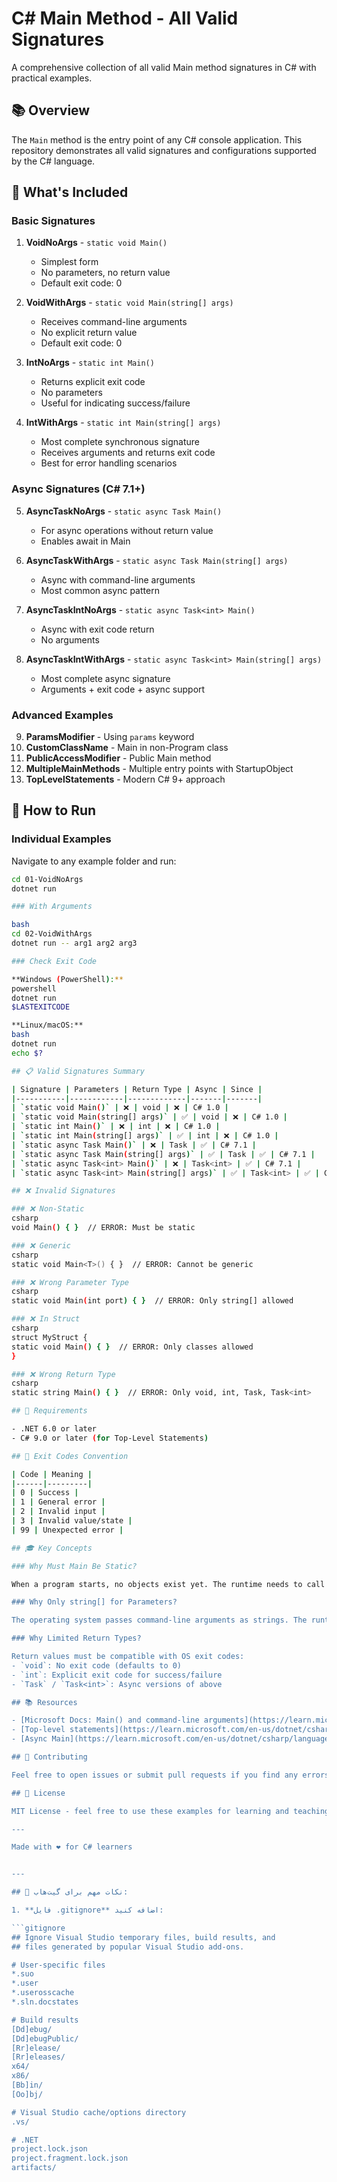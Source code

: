 # C# Main Method - All Valid Signatures

A comprehensive collection of all valid Main method signatures in C# with practical examples.

## 📚 Overview

The `Main` method is the entry point of any C# console application. This repository demonstrates all valid signatures and configurations supported by the C# language.

## 🎯 What's Included

### Basic Signatures

1. **VoidNoArgs** - `static void Main()`
   - Simplest form
   - No parameters, no return value
   - Default exit code: 0

2. **VoidWithArgs** - `static void Main(string[] args)`
   - Receives command-line arguments
   - No explicit return value
   - Default exit code: 0

3. **IntNoArgs** - `static int Main()`
   - Returns explicit exit code
   - No parameters
   - Useful for indicating success/failure

4. **IntWithArgs** - `static int Main(string[] args)`
   - Most complete synchronous signature
   - Receives arguments and returns exit code
   - Best for error handling scenarios

### Async Signatures (C# 7.1+)

5. **AsyncTaskNoArgs** - `static async Task Main()`
   - For async operations without return value
   - Enables await in Main

6. **AsyncTaskWithArgs** - `static async Task Main(string[] args)`
   - Async with command-line arguments
   - Most common async pattern

7. **AsyncTaskIntNoArgs** - `static async Task<int> Main()`
   - Async with exit code return
   - No arguments

8. **AsyncTaskIntWithArgs** - `static async Task<int> Main(string[] args)`
   - Most complete async signature
   - Arguments + exit code + async support

### Advanced Examples

9. **ParamsModifier** - Using `params` keyword
10. **CustomClassName** - Main in non-Program class
11. **PublicAccessModifier** - Public Main method
12. **MultipleMainMethods** - Multiple entry points with StartupObject
13. **TopLevelStatements** - Modern C# 9+ approach

## 🚀 How to Run

### Individual Examples

Navigate to any example folder and run:
```bash
cd 01-VoidNoArgs
dotnet run

### With Arguments

bash
cd 02-VoidWithArgs
dotnet run -- arg1 arg2 arg3

### Check Exit Code

**Windows (PowerShell):**
powershell
dotnet run
$LASTEXITCODE

**Linux/macOS:**
bash
dotnet run
echo $?

## 📋 Valid Signatures Summary

| Signature | Parameters | Return Type | Async | Since |
|-----------|------------|-------------|-------|-------|
| `static void Main()` | ❌ | void | ❌ | C# 1.0 |
| `static void Main(string[] args)` | ✅ | void | ❌ | C# 1.0 |
| `static int Main()` | ❌ | int | ❌ | C# 1.0 |
| `static int Main(string[] args)` | ✅ | int | ❌ | C# 1.0 |
| `static async Task Main()` | ❌ | Task | ✅ | C# 7.1 |
| `static async Task Main(string[] args)` | ✅ | Task | ✅ | C# 7.1 |
| `static async Task<int> Main()` | ❌ | Task<int> | ✅ | C# 7.1 |
| `static async Task<int> Main(string[] args)` | ✅ | Task<int> | ✅ | C# 7.1 |

## ❌ Invalid Signatures

### ❌ Non-Static
csharp
void Main() { }  // ERROR: Must be static

### ❌ Generic
csharp
static void Main<T>() { }  // ERROR: Cannot be generic

### ❌ Wrong Parameter Type
csharp
static void Main(int port) { }  // ERROR: Only string[] allowed

### ❌ In Struct
csharp
struct MyStruct {
static void Main() { }  // ERROR: Only classes allowed
}

### ❌ Wrong Return Type
csharp
static string Main() { }  // ERROR: Only void, int, Task, Task<int>

## 🔧 Requirements

- .NET 6.0 or later
- C# 9.0 or later (for Top-Level Statements)

## 📖 Exit Codes Convention

| Code | Meaning |
|------|---------|
| 0 | Success |
| 1 | General error |
| 2 | Invalid input |
| 3 | Invalid value/state |
| 99 | Unexpected error |

## 🎓 Key Concepts

### Why Must Main Be Static?

When a program starts, no objects exist yet. The runtime needs to call Main without creating an instance first. That's why it must be static.

### Why Only string[] for Parameters?

The operating system passes command-line arguments as strings. The runtime can't parse them into other types because it doesn't know what types you expect.

### Why Limited Return Types?

Return values must be compatible with OS exit codes:
- `void`: No exit code (defaults to 0)
- `int`: Explicit exit code for success/failure
- `Task` / `Task<int>`: Async versions of above

## 📚 Resources

- [Microsoft Docs: Main() and command-line arguments](https://learn.microsoft.com/en-us/dotnet/csharp/fundamentals/program-structure/main-command-line)
- [Top-level statements](https://learn.microsoft.com/en-us/dotnet/csharp/fundamentals/program-structure/top-level-statements)
- [Async Main](https://learn.microsoft.com/en-us/dotnet/csharp/language-reference/proposals/csharp-7.1/async-main)

## 🤝 Contributing

Feel free to open issues or submit pull requests if you find any errors or have suggestions for improvements.

## 📝 License

MIT License - feel free to use these examples for learning and teaching purposes.

---

Made with ❤️ for C# learners


---

## 🎯 نکات مهم برای گیت‌هاب:

1. **فایل .gitignore** اضافه کنید:

```gitignore
## Ignore Visual Studio temporary files, build results, and
## files generated by popular Visual Studio add-ons.

# User-specific files
*.suo
*.user
*.userosscache
*.sln.docstates

# Build results
[Dd]ebug/
[Dd]ebugPublic/
[Rr]elease/
[Rr]eleases/
x64/
x86/
[Bb]in/
[Oo]bj/

# Visual Studio cache/options directory
.vs/

# .NET
project.lock.json
project.fragment.lock.json
artifacts/
